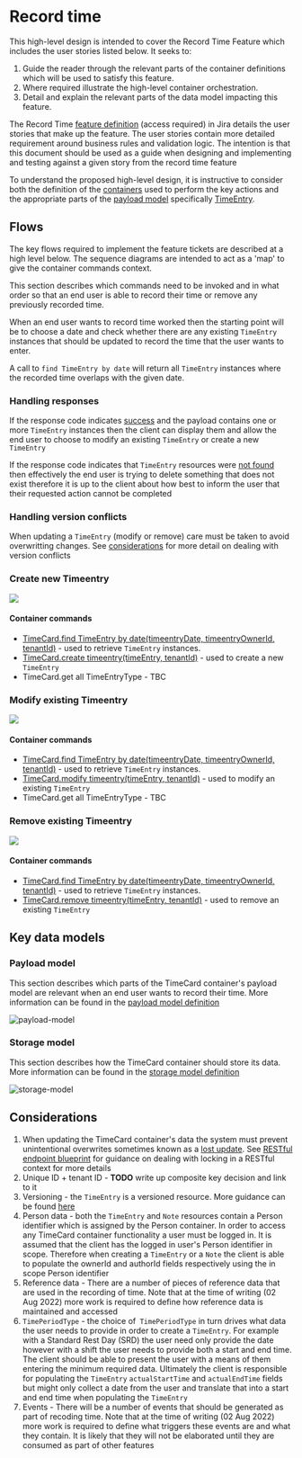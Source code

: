 

# Record time

This high-level design is intended to cover the Record Time Feature which includes the user stories listed below. It seeks to:

1.  Guide the reader through the relevant parts of the container definitions which will be used to satisfy this feature.
2.  Where required illustrate the high-level container orchestration.
3.  Detail and explain the relevant parts of the data model impacting this feature.

The Record Time [feature definition](https://collaboration.homeoffice.gov.uk/jira/browse/EAHW-925) (access required) in Jira details the user stories that make up the feature. The user stories contain more detailed requirement around business rules and validation logic. The intention is that this document should be used as a guide when designing and implementing and testing against a given story from the record time feature

To understand the proposed high-level design, it is instructive to consider both the definition of the [containers](../../index.md) used to perform the key actions and the appropriate parts of the [payload model](../../payload.md) specifically [TimeEntry](../../payload.md#timeentry).

## Flows

The key flows required to implement the feature tickets are described at a high level below. The sequence diagrams are intended to act as a 'map' to give the container commands context.

This section describes which commands need to be invoked and in what order so that an end user is able to record their time or remove any previously recorded time.

When an end user wants to record time worked then the starting point will be to choose a date and check whether there are any existing `TimeEntry` instances that should be updated to record the time that the user wants to enter.

A call to `find TimeEntry by date` will return all `TimeEntry` instances where the recorded time overlaps with the given date.

### Handling responses
If the response code indicates [success](https://github.com/UKHomeOffice/callisto-docs/blob/main/blueprints/restful-endpoint.md#handle-success-consistently) and the payload contains one or more `TimeEntry` instances then the client can display them and allow the
end user to choose to modify an existing `TimeEntry` or create a new `TimeEntry`

If the response code indicates that `TimeEntry` resources were [not found](https://github.com/UKHomeOffice/callisto-docs/blob/main/blueprints/restful-endpoint.md#handle-errors-gracefully-and-return-standard-error-codes) then effectively the end user is trying to delete something that does not exist therefore it is up to the client about how best to inform the user that their requested action cannot be completed

### Handling version conflicts
When updating a `TimeEntry` (modify or remove) care must be taken to avoid overwritting changes. See [considerations](#considerations) for more detail on dealing with version conflicts

### Create new Timeentry
![](../../images/recordTimeCreateTimeEntry.png)

#### Container commands
- [TimeCard.find TimeEntry by date(timeentryDate, timeentryOwnerId, tenantId)](../../commands.md#get-timeentry-by-date) - used to retrieve `TimeEntry` instances. 
- [TimeCard.create timeentry(timeEntry, tenantId)](../../commands.md#create-timeentry) - used to create a new `TimeEntry`
- TimeCard.get all TimeEntryType - TBC

### Modify existing Timeentry
![](../../images/recordTimeModifyTimeEntry.png)

#### Container commands
- [TimeCard.find TimeEntry by date(timeentryDate, timeentryOwnerId, tenantId)](../../commands.md#get-timeentry-by-date) - used to retrieve `TimeEntry` instances. 
- [TimeCard.modify timeentry(timeEntry, tenantId)](../../commands.md#modify-timeentry) - used to modify an existing `TimeEntry`
- TimeCard.get all TimeEntryType - TBC

### Remove existing Timeentry
![](../../images/recordTimeRemoveTimeEntry.png)

#### Container commands
- [TimeCard.find TimeEntry by date(timeentryDate, timeentryOwnerId, tenantId)](../../commands.md#get-timeentry-by-date) - used to retrieve `TimeEntry` instances. 
- [TimeCard.remove timeentry(timeEntry, tenantId)](../../commands.md#remove-timeentry) - used to remove an existing `TimeEntry`

## Key data models

### Payload model

This section describes which parts of the TimeCard container's payload model are relevant when an end user wants to record their time. More information can be found in the [payload model definition](../../payload.md)

![payload-model](../../images/payload-model.png)

### Storage model
This section describes how the TimeCard container should store its data. More information can be found in the [storage model definition](../../storage.md)

![storage-model](../../images/timecard-container-data-model.png)

## Considerations

1.  When updating the TimeCard container's data the system must prevent unintentional overwrites sometimes known as a [lost update](https://www.w3.org/1999/04/Editing/#3.1).  See [RESTful endpoint blueprint](https://github.com/UKHomeOffice/callisto-docs/blob/main/blueprints/restful-endpoint.md#managing-resource-contention) for guidance on dealing with locking in a RESTful context for more details
2. Unique ID + tenant ID - **TODO** write up composite key decision and link to it
3. Versioning - the `TimeEntry` is a versioned resource. More guidance can be found [here](https://github.com/UKHomeOffice/callisto-docs/blob/main/blueprints/entity-versioning.md)
4. Person data - both the `TimeEntry` and `Note` resources contain a Person identifier which is assigned by the Person container. In order to access any TimeCard container functionality a user must be logged in. It is assumed that the client has the logged in user's Person identifier in scope. Therefore when creating a `TimeEntry` or a `Note` the client is able to populate the ownerId and authorId fields respectively using the in scope Person identifier
5. Reference data - There are a number of pieces of reference data that are used in the recording of time. Note that at the time of writing (02 Aug 2022) more work is required to define how reference data is maintained and accessed
6. `TimePeriodType` - the choice of` TimePeriodType` in turn drives what data the user needs to provide in order to create a `TimeEntry`. For example with a Standard Rest Day (SRD) the user need only provide the date however with a shift the user needs to provide both a start and end time. The client should be able to present the user with a means of them entering the minimum required data. Ultimately the client is responsible for populating the `TimeEntry` `actualStartTime` and `actualEndTime` fields but might only collect a date from the user and translate that into a start and end time when populating the `TimeEntry`
7. Events - There will be a number of events that should be generated as part of recoding time. Note that at the time of writing (02 Aug 2022) more work is required to define what triggers these events are and what they contain. It is likely that they will not be elaborated until they are consumed as part of other features
